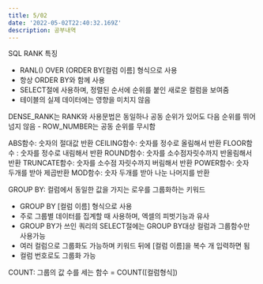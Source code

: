 ```yaml
---
title: 5/02
date: '2022-05-02T22:40:32.169Z'
description: 공부내역
---
```


SQL RANK 특징

-   RANL() OVER (ORDER BY[컬럼 이름] 형식으로 사용
-   항상 ORDER BY와 함께 사용
-   SELECT절에 사용하며, 정렬된 순서에 순위를 붙인 새로운 컬럼을 보여줌
-   테이블의 실제 데이터에는 영향을 미치지 않음

DENSE_RANK는 RANK와 사용문법은 동일하나 공동 순위가 있어도 다음 순위를 뛰어 넘지 않음 - ROW_NUMBER는 공동 순위를 무시함

ABS함수: 숫자의 절대값 반환
CEILING함수: 숫자를 정수로 올림해서 반환
FLOOR함수 : 숫자를 정수로 내림해서 반환
ROUND함수: 숫자를 소수점자릿수까지 반올림해서 반환
TRUNCATE함수: 숫자를 소수점 자릿수까지 버림해서 반환
POWER함수: 숫자 두개를 받아 제곱반환
MOD함수: 숫자 두개를 받아 나눈 나머지를 반환

GROUP BY: 컬럼에서 동일한 값을 가지는 로우를 그룹화하는 키워드

-   GROUP BY [컬럼 이름] 형식으로 사용
-   주로 그룹별 데이터를 집계할 때 사용하며, 엑셀의 피벗기능과 유사
-   GROUP BY가 쓰인 쿼리의 SELECT절에는 GROUP BY대상 컬럼과 그룹함수만 사용가능
-   여러 컬럼으로 그룹화도 가능하며 키워드 뒤에 [컬럼 이름]을 복수 개 입력하면 됨
-   컬럼 번호로도 그룹화 가능

COUNT: 그룹의 값 수를 세는 함수 = COUNT([컬럼형식])
